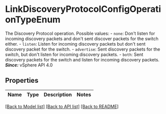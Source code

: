 # LinkDiscoveryProtocolConfigOperationTypeEnum

The Discovery Protocol operation.  Possible values: - `none`: Don't listen for incoming discovery packets and don't sent discover   packets for the switch either. - `listen`: Listen for incoming discovery packets but don't sent discovery packet   for the switch. - `advertise`: Sent discovery packets for the switch, but don't listen for incoming   discovery packets. - `both`: Sent discovery packets for the switch and listen for incoming   discovery packets.    ***Since:*** vSphere API 4.0 

## Properties
Name | Type | Description | Notes
------------ | ------------- | ------------- | -------------

[[Back to Model list]](../README.md#documentation-for-models) [[Back to API list]](../README.md#documentation-for-api-endpoints) [[Back to README]](../README.md)


